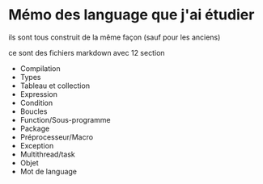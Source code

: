 # Mémo des language que j'ai étudier

ils sont tous construit de la même façon (sauf pour les anciens)

ce sont des fichiers markdown avec 12 section

* Compilation
* Types
* Tableau et collection
* Expression
* Condition
* Boucles
* Function/Sous-programme
* Package
* Préprocesseur/Macro
* Exception
* Multithread/task
* Objet
* Mot de language
